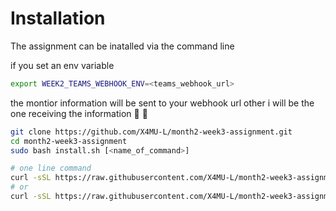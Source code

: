 # Installation

The assignment can be inatalled via the command line

if you set an env variable

```bash
export WEEK2_TEAMS_WEBHOOK_ENV=<teams_webhook_url>
```

the montior information will be sent to your webhook url
other i will be the one receiving the information 🌚 🌚

```bash
git clone https://github.com/X4MU-L/month2-week3-assignment.git
cd month2-week3-assignment
sudo bash install.sh [<name_of_command>]
```

```bash
# one line command
curl -sSL https://raw.githubusercontent.com/X4MU-L/month2-week3-assignment/main/install.sh| sudo bash
# or
curl -sSL https://raw.githubusercontent.com/X4MU-L/month2-week3-assignment/main/install.sh| sudo bash -s -- <name_of_command>
```
